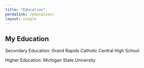 ```yaml
---
title: "Education"
permalink: /education/
layout: single
---
```


## My Education

Secondary Education: Grand Rapids Catholic Central High School

Higher Education: Michigan State University

